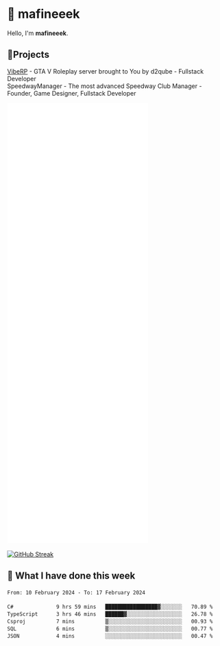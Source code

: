 # 👋 mafineeek
Hello, I'm **mafineeek**.

## 📝Projects

[VibeRP](https://v-rp.pl) - GTA V Roleplay server brought to You by d2qube - Fullstack Developer<br/>
SpeedwayManager - The most advanced Speedway Club Manager - Founder, Game Designer, Fullstack Developer


![](./github-metrics.svg)

[![GitHub Streak](https://streak-stats.demolab.com/?user=mafineeek)](https://git.io/streak-stats)

## 📰 What I have done this week
<!--START_SECTION:waka-->

```txt
From: 10 February 2024 - To: 17 February 2024

C#              9 hrs 59 mins   █████████████████▓░░░░░░░   70.89 %
TypeScript      3 hrs 46 mins   ██████▓░░░░░░░░░░░░░░░░░░   26.78 %
Csproj          7 mins          ▒░░░░░░░░░░░░░░░░░░░░░░░░   00.93 %
SQL             6 mins          ▒░░░░░░░░░░░░░░░░░░░░░░░░   00.77 %
JSON            4 mins          ░░░░░░░░░░░░░░░░░░░░░░░░░   00.47 %
```

<!--END_SECTION:waka-->
